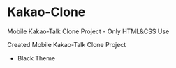 # Kakao-Clone
Mobile Kakao-Talk Clone Project - Only HTML&amp;CSS Use

Created Mobile Kakao-Talk Clone Project
 - Black Theme
